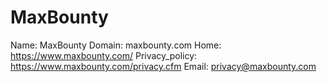 
# MaxBounty

Name: MaxBounty
Domain: maxbounty.com
Home: https://www.maxbounty.com/
Privacy_policy: https://www.maxbounty.com/privacy.cfm
Email: privacy@maxbounty.com
